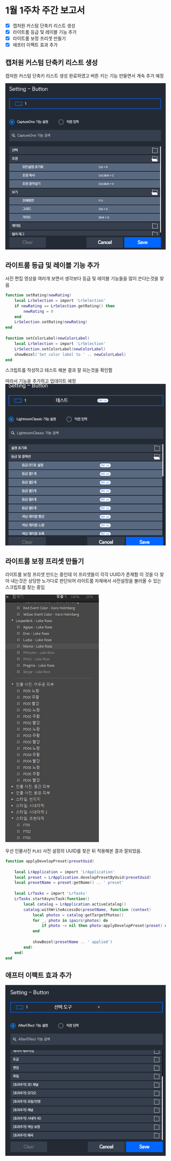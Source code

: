 # 1월 1주차 주간 보고서

- [x] 캡처원 커스텀 단축키 리스트 생성
- [x] 라이트룸 등급 및 레이블 기능 추가
- [x] 라이트룸 보정 프리셋 만들기
- [x] 애프터 이펙트 효과 추가

## 캡처원 커스텀 단축키 리스트 생성

캡처원 커스텀 단축키 리스트 생성 완료하였고 버튼 키는 기능 만들면서 계속 추가 예정

![버튼](./asset/캡처원.png)

## 라이트룸 등급 및 레이블 기능 추가

사진 편집 영상을 여러개 보면서 생각보다 등급 및 레이블 기능들을 많이 쓴다는것을 찾음

```lua
function setRating(newRating)
    local LrSelection = import 'LrSelection'
    if newRating == LrSelection.getRating() then
        newRating = 0
    end
    LrSelection.setRating(newRating)
end

function setColorLabel(newColorLabel)
    local LrSelection = import 'LrSelection'
    LrSelection.setColorLabel(newColorLabel)
	showBezel('Set color label to ' .. newColorLabel)
end
```

스크립트를 작성하고 테스트 해본 결과 잘 되는것을 확인함

따라서 기능을 추가하고 업데이트 예정
![등급](./asset/등급.png)

## 라이트룸 보정 프리셋 만들기

라이트룸 보정 프리셋 만드는 중인데 이 프리셋들이 각각 UUID가 존재함 이 것을 다 찾아 내는것은 상당한 노가다로 판단되어 라이트룸 자체에서 사전설정을 불러올 수 있는 스크립트를 찾는 중임

![보정](./asset/보정.png)

우선 인물사진 `PL02` 사전 설정의 UUID를 찾은 뒤 적용해본 결과 잘되었음.

```lua
function applyDevelopPreset(presetUuid)

	local LrApplication = import 'LrApplication'
	local preset = LrApplication.developPresetByUuid(presetUuid)
	local presetName = preset:getName() .. ' preset'

	local LrTasks = import 'LrTasks'
	LrTasks.startAsyncTask(function()
		local catalog = LrApplication.activeCatalog()
		catalog:withWriteAccessDo(presetName, function (context)
            local photos = catalog:getTargetPhotos()
            for _, photo in ipairs(photos) do
    			if photo ~= nil then photo:applyDevelopPreset(preset) end
            end

			showBezel(presetName .. ' applied')
		end)
	end)
end
```

## 애프터 이팩트 효과 추가

![효과](./asset/효과.png)
